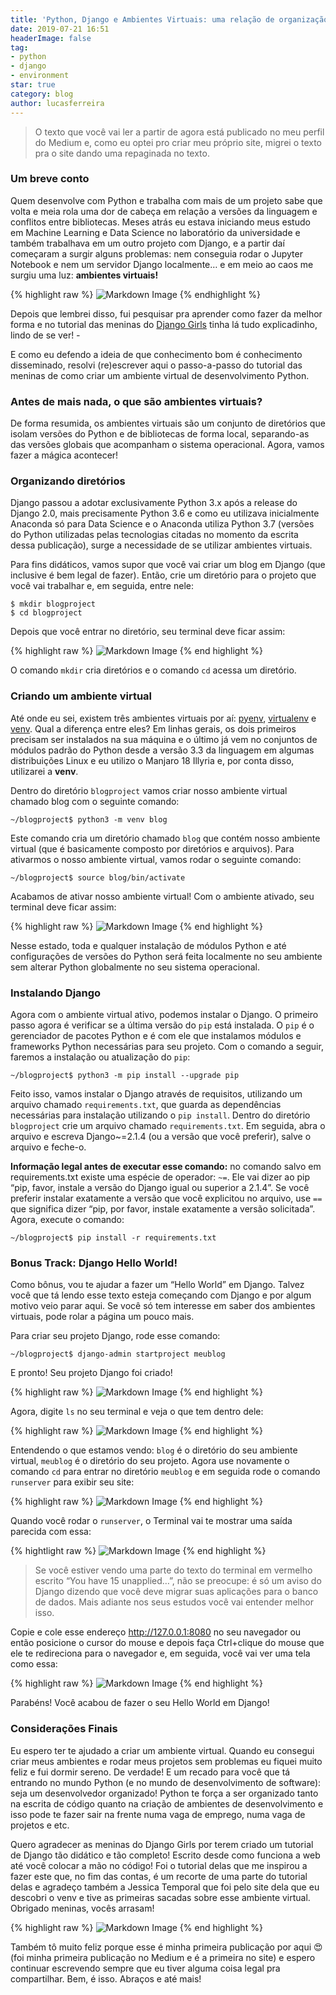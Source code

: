 ```yaml
---
title: 'Python, Django e Ambientes Virtuais: uma relação de organização e produtividade'
date: 2019-07-21 16:51
headerImage: false
tag:
- python
- django
- environment
star: true
category: blog
author: lucasferreira
---
```


> O texto que você vai ler a partir de agora está publicado no meu perfil do Medium e, como eu optei pro criar meu próprio site, migrei o texto pra o site dando uma  repaginada no texto.

### Um breve conto

Quem desenvolve com Python e trabalha com mais de um projeto sabe que volta e meia rola uma dor de cabeça em relação a versões da linguagem e conflitos entre bibliotecas. Meses atrás eu estava iniciando meus estudo em Machine Learning e Data Science no laboratório da universidade e também trabalhava em um outro projeto com Django, e a partir daí começaram a surgir alguns problemas: nem conseguia rodar o Jupyter Notebook e nem um servidor Django localmente… e em meio ao caos me surgiu uma luz: **ambientes virtuais!**

{% highlight raw %}
![Markdown Image](http://www.reactiongifs.com/wp-content/uploads/2012/12/this-is-beautiful.gif)
{% endhighlight %}

Depois que lembrei disso, fui pesquisar pra aprender como fazer da melhor forma e no tutorial das meninas do [Django Girls](https://tutorial.djangogirls.org/pt/?source=post_page---------------------------) tinha lá tudo explicadinho, lindo de se ver! *-*

E como eu defendo a ideia de que conhecimento bom é conhecimento disseminado, resolvi (re)escrever aqui o passo-a-passo do tutorial das meninas de como criar um ambiente virtual de desenvolvimento Python.

### Antes de mais nada, o que são ambientes virtuais?

De forma resumida, os ambientes virtuais são um conjunto de diretórios que isolam versões do Python e de bibliotecas de forma local, separando-as das versões globais que acompanham o sistema operacional. Agora, vamos fazer a mágica acontecer!

### Organizando diretórios

Django passou a adotar exclusivamente Python 3.x após a release do Django 2.0, mais precisamente Python 3.6 e como eu utilizava inicialmente Anaconda só para Data Science e o Anaconda utiliza Python 3.7 (versões do Python utilizadas pelas tecnologias citadas no momento da escrita dessa publicação), surge a necessidade de se utilizar ambientes virtuais.

Para fins didáticos, vamos supor que você vai criar um blog em Django (que inclusive é bem legal de fazer). Então, crie um diretório para o projeto que você vai trabalhar e, em seguida, entre nele:

```
$ mkdir blogproject
$ cd blogproject
```

Depois que você entrar no diretório, seu terminal deve ficar assim:

{% highlight raw %}
![Markdown Image](https://miro.medium.com/max/700/1*-fVLijIdxTTOohheDNWs-A.png)
{% end highlight %}

O comando ```mkdir``` cria diretórios e o comando ```cd``` acessa um diretório.

### Criando um ambiente virtual

Até onde eu sei, existem três ambientes virtuais por aí: [pyenv](https://github.com/pyenv/pyenv), [virtualenv](https://virtualenv.pypa.io/en/latest/) e [venv](https://docs.python.org/3/library/venv.html). Qual a diferença entre eles? Em linhas gerais, os dois primeiros precisam ser instalados na sua máquina e o último já vem no conjuntos de módulos padrão do Python desde a versão 3.3 da linguagem em algumas distribuições Linux e eu utilizo o Manjaro 18 Illyria e, por conta disso, utilizarei a **venv**.

Dentro do diretório ```blogproject``` vamos criar nosso ambiente virtual chamado blog com o seguinte comando:

```
~/blogproject$ python3 -m venv blog
```

Este comando cria um diretório chamado ```blog``` que contém nosso ambiente virtual (que é basicamente composto por diretórios e arquivos). Para ativarmos o nosso ambiente virtual, vamos rodar o seguinte comando:

```
~/blogproject$ source blog/bin/activate
```

Acabamos de ativar nosso ambiente virtual! Com o ambiente ativado, seu terminal deve ficar assim:

{% highlight raw %}
![Markdown Image](https://miro.medium.com/max/700/1*n3SlzBrbi6kgBXEuEhnfnw.png)
{% end highlight %}

Nesse estado, toda e qualquer instalação de módulos Python e até configurações de versões do Python será feita localmente no seu ambiente sem alterar Python globalmente no seu sistema operacional.

### Instalando Django

Agora com o ambiente virtual ativo, podemos instalar o Django. O primeiro passo agora é verificar se a última versão do ```pip``` está instalada. O ```pip``` é o gerenciador de pacotes Python e é com ele que instalamos módulos e frameworks Python necessárias para seu projeto. Com o comando a seguir, faremos a instalação ou atualização do ```pip```:

```
~/blogproject$ python3 -m pip install --upgrade pip
```

Feito isso, vamos instalar o Django através de requisitos, utilizando um arquivo chamado ```requirements.txt```, que guarda as dependências necessárias para instalação utilizando o ```pip install```. Dentro do diretório ```blogproject``` crie um arquivo chamado ```requirements.txt```. Em seguida, abra o arquivo e escreva Django~=2.1.4 (ou a versão que você preferir), salve o arquivo e feche-o.

**Informação legal antes de executar esse comando:** no comando salvo em requirements.txt existe uma espécie de operador: ```~=```. Ele vai dizer ao pip “pip, favor, instale a versão do Django igual ou superior a 2.1.4”. Se você preferir instalar exatamente a versão que você explicitou no arquivo, use ```==``` que significa dizer “pip, por favor, instale exatamente a versão solicitada”. Agora, execute o comando:

```
~/blogproject$ pip install -r requirements.txt
```

### Bonus Track: Django Hello World!

Como bônus, vou te ajudar a fazer um “Hello World” em Django. Talvez você que tá lendo esse texto esteja começando com Django e por algum motivo veio parar aqui. Se você só tem interesse em saber dos ambientes virtuais, pode rolar a página um pouco mais.

Para criar seu projeto Django, rode esse comando:

```
~/blogproject$ django-admin startproject meublog
```

E pronto! Seu projeto Django foi criado!

{% highlight raw %}
![Markdown Image](https://miro.medium.com/max/480/1*mNGFX8u39v3fGLgzS9k3pA.gif)
{% end highlight %}

Agora, digite ```ls``` no seu terminal e veja o que tem dentro dele:

{% highlight raw %}
![Markdown Image](https://miro.medium.com/max/700/1*ZMLY3eFkhqiT65dxqNO1OA.png)
{% end highlight %}

Entendendo o que estamos vendo: ```blog``` é o diretório do seu ambiente virtual, ```meublog``` é o diretório do seu projeto. Agora use novamente o comando ```cd``` para entrar no diretório ```meublog``` e em seguida rode o comando ```runserver``` para exibir seu site:

{% highlight raw %}
![Markdown Image](https://miro.medium.com/max/700/1*3upBwwc234-N_6L7JWlxPw.png)
{% end highlight %}

Quando você rodar o ```runserver```, o Terminal vai te mostrar uma saída parecida com essa:

{% hightlight raw %}
![Markdown Image](https://miro.medium.com/max/700/1*twCNjKZIhsrX_0iy3zuOKw.png)
{% end highlight %}

> Se você estiver vendo uma parte do texto do terminal em vermelho escrito “You have 15 unapplied…”, não se preocupe: é só um aviso do Django dizendo que você deve migrar suas aplicações para o banco de dados. Mais adiante nos seus estudos você vai entender melhor isso.

Copie e cole esse endereço http://127.0.0.1:8080 no seu navegador ou então posicione o cursor do mouse e depois faça Ctrl+clique do mouse que ele te redireciona para o navegador e, em seguida, você vai ver uma tela como essa:

{% highlight raw %}
![Markdown Image](https://miro.medium.com/max/700/1*FEXvL5XivNmyWFc5WXy_6g.png)
{% end highlight %}

Parabéns! Você acabou de fazer o seu Hello World em Django!

### Considerações Finais

Eu espero ter te ajudado a criar um ambiente virtual. Quando eu consegui criar meus ambientes e rodar meus projetos sem problemas eu fiquei muito feliz e fui dormir sereno. De verdade! E um recado para você que tá entrando no mundo Python (e no mundo de desenvolvimento de software): seja um desenvolvedor organizado! Python te força a ser organizado tanto na escrita de código quanto na criação de ambientes de desenvolvimento e isso pode te fazer sair na frente numa vaga de emprego, numa vaga de projetos e etc.

Quero agradecer as meninas do Django Girls por terem criado um tutorial de Django tão didático e tão completo! Escrito desde como funciona a web até você colocar a mão no código! Foi o tutorial delas que me inspirou a fazer este que, no fim das contas, é um recorte de uma parte do tutorial delas e agradeço também a Jessica Temporal que foi pelo site dela que eu descobri o venv e tive as primeiras sacadas sobre esse ambiente virtual. Obrigado meninas, vocês arrasam!

{% highlight raw %}
![Markdown Image](https://miro.medium.com/max/480/1*TlzCM3A6lRXM5FvZIge03Q.gif)
{% end highlight %}

Também tô muito feliz porque esse é minha primeira publicação por aqui 😍 (foi minha primeira publicação no Medium e é a primeira no site) e espero continuar escrevendo sempre que eu tiver alguma coisa legal pra compartilhar. Bem, é isso. Abraços e até mais!